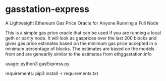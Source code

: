 # gasstation-express
A Lightweight Ethereum Gas Price Oracle for Anyone Running a Full Node

This is a simple gas price oracle that can be used if you are running a local geth or parity node.  It will look as gasprices over the last 200 blocks and gives gas price estimates based on the minimum gas price accepted in a minimum percentage of blocks.  The estimates are based on the models from and are genearlly similar to the estimates from ethggastation.info

usage: python3 gasExpress.py

requirements: pip3 install -r requirements.txt
